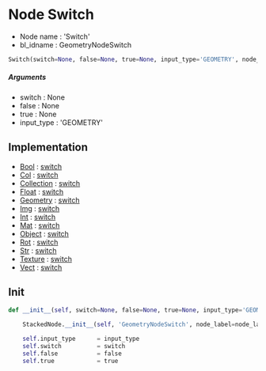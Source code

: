 # Node Switch

- Node name : 'Switch'
- bl_idname : GeometryNodeSwitch


``` python
Switch(switch=None, false=None, true=None, input_type='GEOMETRY', node_label=None, node_color=None)
```
##### Arguments

- switch : None
- false : None
- true : None
- input_type : 'GEOMETRY'

## Implementation

- [Bool](/docs/GeoNodes/Bool.md) : [switch](/docs/GeoNodes/Bool.md#switch)
- [Col](/docs/GeoNodes/Col.md) : [switch](/docs/GeoNodes/Col.md#switch)
- [Collection](/docs/GeoNodes/Collection.md) : [switch](/docs/GeoNodes/Collection.md#switch)
- [Float](/docs/GeoNodes/Float.md) : [switch](/docs/GeoNodes/Float.md#switch)
- [Geometry](/docs/GeoNodes/Geometry.md) : [switch](/docs/GeoNodes/Geometry.md#switch)
- [Img](/docs/GeoNodes/Img.md) : [switch](/docs/GeoNodes/Img.md#switch)
- [Int](/docs/GeoNodes/Int.md) : [switch](/docs/GeoNodes/Int.md#switch)
- [Mat](/docs/GeoNodes/Mat.md) : [switch](/docs/GeoNodes/Mat.md#switch)
- [Object](/docs/GeoNodes/Object.md) : [switch](/docs/GeoNodes/Object.md#switch)
- [Rot](/docs/GeoNodes/Rot.md) : [switch](/docs/GeoNodes/Rot.md#switch)
- [Str](/docs/GeoNodes/Str.md) : [switch](/docs/GeoNodes/Str.md#switch)
- [Texture](/docs/GeoNodes/Texture.md) : [switch](/docs/GeoNodes/Texture.md#switch)
- [Vect](/docs/GeoNodes/Vect.md) : [switch](/docs/GeoNodes/Vect.md#switch)

## Init

``` python
def __init__(self, switch=None, false=None, true=None, input_type='GEOMETRY', node_label=None, node_color=None):

    StackedNode.__init__(self, 'GeometryNodeSwitch', node_label=node_label, node_color=node_color)

    self.input_type      = input_type
    self.switch          = switch
    self.false           = false
    self.true            = true
```
